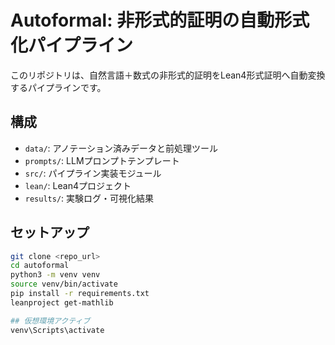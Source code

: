 # Autoformal: 非形式的証明の自動形式化パイプライン

このリポジトリは、自然言語＋数式の非形式的証明をLean4形式証明へ自動変換するパイプラインです。

## 構成
- `data/`: アノテーション済みデータと前処理ツール
- `prompts/`: LLMプロンプトテンプレート
- `src/`: パイプライン実装モジュール
- `lean/`: Lean4プロジェクト
- `results/`: 実験ログ・可視化結果

## セットアップ
```bash
git clone <repo_url>
cd autoformal
python3 -m venv venv
source venv/bin/activate
pip install -r requirements.txt
leanproject get-mathlib

## 仮想環境アクティブ
venv\Scripts\activate
